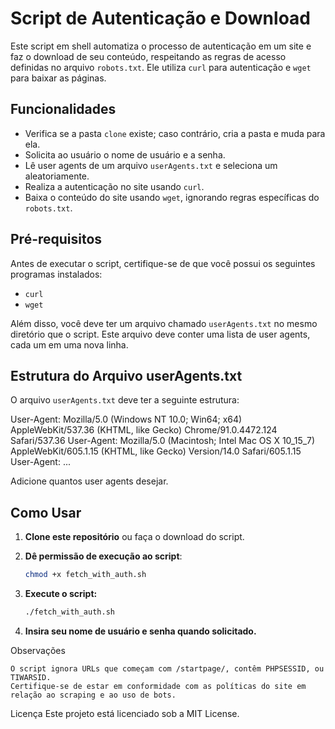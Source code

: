 # Script de Autenticação e Download

Este script em shell automatiza o processo de autenticação em um site e faz o download de seu conteúdo, respeitando as regras de acesso definidas no arquivo `robots.txt`. Ele utiliza `curl` para autenticação e `wget` para baixar as páginas.

## Funcionalidades

- Verifica se a pasta `clone` existe; caso contrário, cria a pasta e muda para ela.
- Solicita ao usuário o nome de usuário e a senha.
- Lê user agents de um arquivo `userAgents.txt` e seleciona um aleatoriamente.
- Realiza a autenticação no site usando `curl`.
- Baixa o conteúdo do site usando `wget`, ignorando regras específicas do `robots.txt`.

## Pré-requisitos

Antes de executar o script, certifique-se de que você possui os seguintes programas instalados:

- `curl`
- `wget`

Além disso, você deve ter um arquivo chamado `userAgents.txt` no mesmo diretório que o script. Este arquivo deve conter uma lista de user agents, cada um em uma nova linha.

## Estrutura do Arquivo userAgents.txt

O arquivo `userAgents.txt` deve ter a seguinte estrutura:

User-Agent: Mozilla/5.0 (Windows NT 10.0; Win64; x64) AppleWebKit/537.36 (KHTML, like Gecko) Chrome/91.0.4472.124 Safari/537.36
User-Agent: Mozilla/5.0 (Macintosh; Intel Mac OS X 10_15_7) AppleWebKit/605.1.15 (KHTML, like Gecko) Version/14.0 Safari/605.1.15
User-Agent: ...


Adicione quantos user agents desejar.

## Como Usar

1. **Clone este repositório** ou faça o download do script.

2. **Dê permissão de execução ao script**:
   ```bash
   chmod +x fetch_with_auth.sh
   ```
3. **Execute o script:**
   ```bash
   ./fetch_with_auth.sh
   ```
4. **Insira seu nome de usuário e senha quando solicitado.**

Observações

    O script ignora URLs que começam com /startpage/, contêm PHPSESSID, ou TIWARSID.
    Certifique-se de estar em conformidade com as políticas do site em relação ao scraping e ao uso de bots.

Licença
Este projeto está licenciado sob a MIT License.


